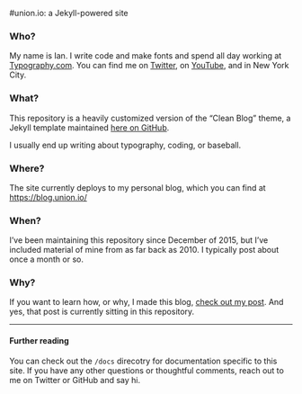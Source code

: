 #union.io: a Jekyll-powered site

### Who?
My name is Ian. I write code and make fonts and spend all day working at [Typography.com](http://www.typography.com/). You can find me on [Twitter](https://twitter.com/union_io), on [YouTube](https://youtube.com/c/ianm), and in New York City.

### What?
This repository is a heavily customized version of the “Clean Blog” theme, a Jekyll template maintained [here on GitHub](https://github.com/IronSummitMedia/startbootstrap-clean-blog-jekyll).

I usually end up writing about typography, coding, or baseball.

### Where?
The site currently deploys to my personal blog, which you can find at https://blog.union.io/

### When?
I’ve been maintaining this repository since December of 2015, but I’ve included material of mine from as far back as 2010. I typically post about once a month or so.

### Why?
If you want to learn how, or why, I made this blog, [check out my post](http://blog.union.io/code/2015/12/06/how-to-make-this-website/). And yes, that post is currently sitting in this repository.

***

#### Further reading

You can check out the `/docs` direcotry for documentation specific to this site. If you have any other questions or thoughtful comments, reach out to me on Twitter or GitHub and say hi.
